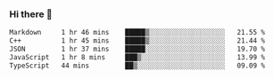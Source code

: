 ### Hi there 👋

<!--
**WShiBin/WShiBin** is a ✨ _special_ ✨ repository because its `README.md` (this file) appears on your GitHub profile.

Here are some ideas to get you started:

- 🔭 I’m currently working on ...
- 🌱 I’m currently learning ...
- 👯 I’m looking to collaborate on ...
- 🤔 I’m looking for help with ...
- 💬 Ask me about ...
- 📫 How to reach me: ...
- 😄 Pronouns: ...
- ⚡ Fun fact: ...
-->

<!--START_SECTION:waka-->

```txt
Markdown     1 hr 46 mins    █████▒░░░░░░░░░░░░░░░░░░░   21.55 %
C++          1 hr 45 mins    █████▒░░░░░░░░░░░░░░░░░░░   21.44 %
JSON         1 hr 37 mins    █████░░░░░░░░░░░░░░░░░░░░   19.70 %
JavaScript   1 hr 8 mins     ███▒░░░░░░░░░░░░░░░░░░░░░   13.99 %
TypeScript   44 mins         ██▒░░░░░░░░░░░░░░░░░░░░░░   09.09 %
```

<!--END_SECTION:waka-->
